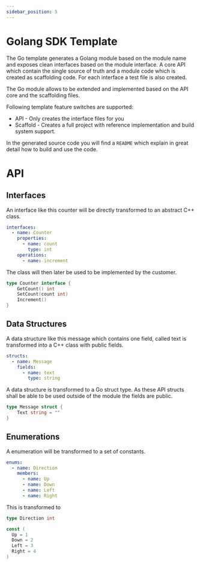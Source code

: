 ```yaml
---
sidebar_position: 5
---
```


# Golang SDK Template

The Go template generates a Golang module based on the module name and exposes clean interfaces based on the module interface. A core API which contain the single source of truth and a module code which is created as scaffolding code. For each interface a test file is also created.

The Go module allows to be extended and implemented based on the API core and the scaffolding files.

Following template feature switches are supported:

- API - Only creates the interface files for you
- Scaffold - Creates a full project with reference implementation and build system support.

In the generated source code you will find a `README` which explain in great detail how to build and use the code.

# API

## Interfaces

An interface like this counter will be directly transformed to an abstract C++ class.

```yaml
interfaces:
  - name: Counter
    properties:
      - name: count
        type: int
    operations:
      - name: increment
```

The class will then later be used to be implemented by the customer.

```go
type Counter interface {
    GetCount() int
    SetCount(count int)
    Increment()
}
```

## Data Structures

A data structure like this message which contains one field, called text is transformed into a C++ class with public fields.

```yaml
structs:
  - name: Message
    fields:
      - name: text
        type: string
```

A data structure is transformed to a Go struct type. As these API structs shall be able to be used outside of the module the fields are public.

```go
type Message struct {
    Text string = ""
}
```

## Enumerations

A enumeration will be transformed to a set of constants.

```yaml
enums:
  - name: Direction
    members:
      - name: Up
      - name: Down
      - name: Left
      - name: Right
```

This is transformed to

```go
type Direction int

const (
  Up = 1
  Down = 2
  Left = 3
  Right = 4
)
```
